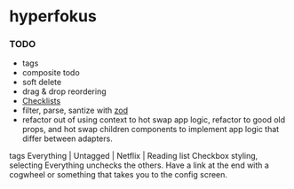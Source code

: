 # hyperfokus

### TODO

- tags
- composite todo
- soft delete
- drag & drop reordering
- [Checklists](https://culturedcode.com/things/whats-new/)
- filter, parse, santize with [zod](https://www.npmjs.com/package/zod)
- refactor out of using context to hot swap app logic, refactor to good old props, and hot swap children components to implement app logic that differ between adapters.

tags
Everything | Untagged | Netflix | Reading list
Checkbox styling, selecting Everything unchecks the others. Have a link at the end with a cogwheel or something that takes you to the config screen.
